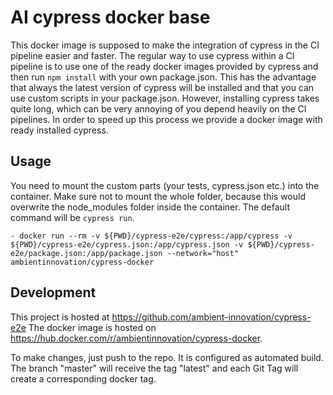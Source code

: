 # AI cypress docker base

This docker image is supposed to make the integration of cypress in the CI pipeline easier and faster.
The regular way to use cypress within a CI pipeline is to use one of the ready docker images provided by cypress
and then run `npm install` with your own package.json. This has the advantage that always the latest version of
cypress will be installed and that you can use custom scripts in your package.json. However, installing cypress takes
quite long, which can be very annoying of you depend heavily on the CI pipelines. In order to speed up this process
we provide a docker image with ready installed cypress.

## Usage

You need to mount the custom parts (your tests, cypress.json etc.) into the container. 
Make sure not to mount the whole folder, because this would overwrite the node_modules folder inside the container.
The default command will be `cypress run`.

```
- docker run --rm -v ${PWD}/cypress-e2e/cypress:/app/cypress -v ${PWD}/cypress-e2e/cypress.json:/app/cypress.json -v ${PWD}/cypress-e2e/package.json:/app/package.json --network="host" ambientinnovation/cypress-docker

```

## Development

This project is hosted at https://github.com/ambient-innovation/cypress-e2e
The docker image is hosted on https://hub.docker.com/r/ambientinnovation/cypress-docker.

To make changes, just push to the repo. It is configured as automated build. The branch
"master" will receive the tag "latest" and each Git Tag will create a corresponding docker tag.
